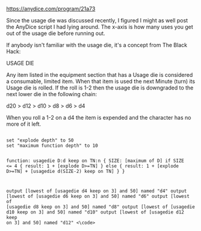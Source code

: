https://anydice.com/program/21a73

Since the usage die was discussed recently, I figured I might as well post the AnyDice script I had lying around. The x-axis is how many uses you get out of the usage die before running out.

If anybody isn't familiar with the usage die, it's a concept from The Black Hack:

USAGE DIE

Any item listed in the equipment section that has a Usage die is considered a consumable, limited item. When that item is used the next Minute (turn) its Usage die is rolled. If the roll is 1-2 then the usage die is downgraded to the next lower die in the following chain:

d20 > d12 > d10 > d8 > d6 > d4

When you roll a 1-2 on a d4 the item is expended and the character has no more of it left.

<code>
set "explode depth" to 50
set "maximum function depth" to 10

function: usagedie D:d keep on TN:n {
 SIZE: [maximum of D]
 if SIZE <= 4 {
  result: 1 + [explode D>=TN]
 } else {
  result: 1 + [explode D>=TN] + [usagedie d(SIZE-2) keep on TN]
 }
}

output [lowest of [usagedie d4 keep on 3] and 50] named "d4"
output [lowest of [usagedie d6 keep on 3] and 50] named "d6"
output [lowest of [usagedie d8 keep on 3] and 50] named "d8"
output [lowest of [usagedie d10 keep on 3] and 50] named "d10"
output [lowest of [usagedie d12 keep on 3] and 50] named "d12"
<\code>
